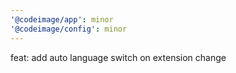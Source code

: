 ```yaml
---
'@codeimage/app': minor
'@codeimage/config': minor
---
```


feat: add auto language switch on extension change
